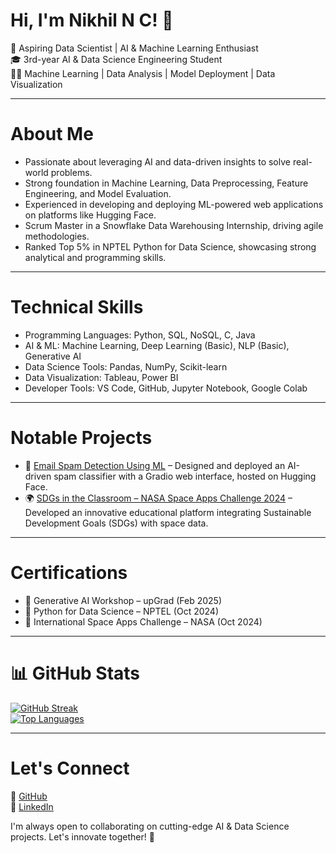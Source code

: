 # Hi, I'm Nikhil N C! 👋

🚀 Aspiring Data Scientist | AI & Machine Learning Enthusiast  
🎓 3rd-year AI & Data Science Engineering Student  
👨‍💻 Machine Learning | Data Analysis | Model Deployment | Data Visualization  

---

# About Me  
- Passionate about leveraging AI and data-driven insights to solve real-world problems.  
- Strong foundation in Machine Learning, Data Preprocessing, Feature Engineering, and Model Evaluation.  
- Experienced in developing and deploying ML-powered web applications on platforms like Hugging Face.  
- Scrum Master in a Snowflake Data Warehousing Internship, driving agile methodologies.  
- Ranked Top 5% in NPTEL Python for Data Science, showcasing strong analytical and programming skills.  

---

# Technical Skills  
- Programming Languages: Python, SQL, NoSQL, C, Java  
- AI & ML: Machine Learning, Deep Learning (Basic), NLP (Basic), Generative AI  
- Data Science Tools: Pandas, NumPy, Scikit-learn  
- Data Visualization: Tableau, Power BI  
- Developer Tools: VS Code, GitHub, Jupyter Notebook, Google Colab  

---

# Notable Projects  
- 🚀 [Email Spam Detection Using ML](https://huggingface.co/spaces/ABHI010/Email_Spam_detection_using_machine_learning) – Designed and deployed an AI-driven spam classifier with a Gradio web interface, hosted on Hugging Face.  
- 🌍 [SDGs in the Classroom – NASA Space Apps Challenge 2024](https://sdginclass.godaddysites.com/) – Developed an innovative educational platform integrating Sustainable Development Goals (SDGs) with space data.  

---

# Certifications  
- 📖 Generative AI Workshop – upGrad (Feb 2025)  
- 📖 Python for Data Science – NPTEL (Oct 2024)  
- 📖 International Space Apps Challenge – NASA (Oct 2024)  

---

# 📊 GitHub Stats  
[![GitHub Streak](https://github-readme-streak-stats.herokuapp.com?user=nikhildatascience&theme=radical)](https://git.io/streak-stats)  
[![Top Languages](https://github-readme-stats.vercel.app/api/top-langs/?username=nikhildatascience&layout=compact&theme=radical)](https://github.com/anuraghazra/github-readme-stats)  

---

# Let's Connect  
🔗 [GitHub](https://github.com/nikhildatascience)  
🔗 [LinkedIn](https://www.linkedin.com/in/nikhil-nc/)  

I'm always open to collaborating on cutting-edge AI & Data Science projects. Let's innovate together! 🚀






